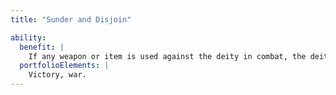```yaml
---
title: "Sunder and Disjoin"

ability:
  benefit: |
    If any weapon or item is used against the deity in combat, the deity can destroy it with a touch. Treat a successful touch as a combination of a _disintegrate_ spell and a  _disjunction_ spell, both targeted exclusively at the touched item. The save DC for both effects is 19 + the deity's Charisma modifier. Anitem remains vulnerable to this ability for up to one day after being used against the deity.
  portfolioElements: |
    Victory, war.
---
```


